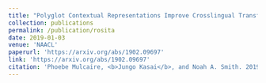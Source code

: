 ```yaml
---
title: "Polyglot Contextual Representations Improve Crosslingual Transfer"
collection: publications
permalink: /publication/rosita
date: 2019-01-03
venue: 'NAACL'
paperurl: 'https://arxiv.org/abs/1902.09697'
link: 'https://arxiv.org/abs/1902.09697'
citation: 'Phoebe Mulcaire, <b>Jungo Kasai</b>, and Noah A. Smith. 2019. &quot;Polyglot Contextual Representations Improve Crosslingual Transfer.&quot; <i>Proceedings of the Conference of the North American Chapter of the Association for Computational Linguistic (NAACL)</i>.'
---
```

